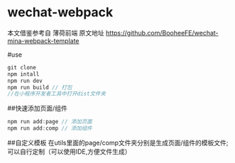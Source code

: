 # wechat-webpack
本文借鉴参考自 薄荷前端
原文地址 https://github.com/BooheeFE/wechat-mina-webpack-template

#use
```js
git clone
npm intall
npm run dev
npm run build // 打包
//在小程序开发者工具中打开dist文件夹
```



##快速添加页面/组件

```js
npm run add:page // 添加页面
npm run add:comp // 添加组件
```



##自定义模板
在utils里面的page/comp文件夹分别是生成页面/组件的模板文件;可以自行定制（可以使用IDE,方便文件生成）
